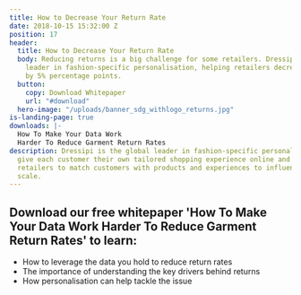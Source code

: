 ```yaml
---
title: How to Decrease Your Return Rate
date: 2018-10-15 15:32:00 Z
position: 17
header:
  title: How to Decrease Your Return Rate
  body: Reducing returns is a big challenge for some retailers. Dressipi is the global
    leader in fashion-specific personalisation, helping retailers decrease returns
    by 5% percentage points.
  button:
    copy: Download Whitepaper
    url: "#download"
  hero-image: "/uploads/banner_sdg_withlogo_returns.jpg"
is-landing-page: true
downloads: |-
  How To Make Your Data Work
  Harder To Reduce Garment Return Rates
description: Dressipi is the global leader in fashion-specific personalisation. We
  give each customer their own tailored shopping experience online and in-store, enabling
  retailers to match customers with products and experiences to influence buying at
  scale.
---
```


## Download our free whitepaper 'How To Make Your Data Work Harder To Reduce Garment Return Rates' to learn:

* How to leverage the data you hold to reduce return rates
* The importance of understanding the key drivers behind returns 
* How personalisation can help tackle the issue